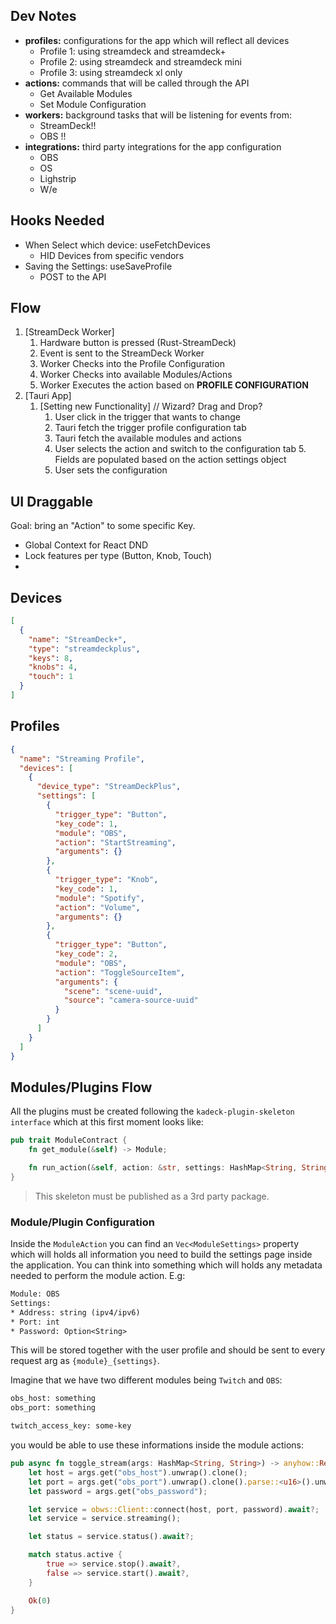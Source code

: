 ## Dev Notes

* **profiles:** configurations for the app which will reflect all devices
    * Profile 1: using streamdeck and streamdeck+
    * Profile 2: using streamdeck and streamdeck mini
    * Profile 3: using streamdeck xl only
* **actions:**  commands that will be called through the API
    * Get Available Modules
    * Set Module Configuration
* **workers:**  background tasks that will be listening for events from:
    * StreamDeck!!
    * OBS !!
* **integrations:** third party integrations for the app configuration
    * OBS
    * OS
    * Lighstrip
    * W/e

## Hooks Needed

* When Select which device: useFetchDevices
    * HID Devices from specific vendors
* Saving the Settings: useSaveProfile
    * POST to the API

## Flow

1. [StreamDeck Worker]
    1. Hardware button is pressed (Rust-StreamDeck)
    2. Event is sent to the StreamDeck Worker
    3. Worker Checks into the Profile Configuration
    4. Worker Checks into available Modules/Actions
    5. Worker Executes the action based on **PROFILE CONFIGURATION**
2. [Tauri App]
    1. [Setting new Functionality] // Wizard? Drag and Drop?
        1. User click in the trigger that wants to change
        2. Tauri fetch the trigger profile configuration tab
        3. Tauri fetch the available modules and actions
        4. User selects the action and switch to the configuration tab
            5. Fields are populated based on the action settings object
        5. User sets the configuration

## UI Draggable

Goal: bring an "Action" to some specific Key.

* Global Context for React DND
* Lock features per type (Button, Knob, Touch)
*

## Devices

```json
[
  {
    "name": "StreamDeck+",
    "type": "streamdeckplus",
    "keys": 8,
    "knobs": 4,
    "touch": 1
  }
]

```

## Profiles

```json
{
  "name": "Streaming Profile",
  "devices": [
    {
      "device_type": "StreamDeckPlus",
      "settings": [
        {
          "trigger_type": "Button",
          "key_code": 1,
          "module": "OBS",
          "action": "StartStreaming",
          "arguments": {}
        },
        {
          "trigger_type": "Knob",
          "key_code": 1,
          "module": "Spotify",
          "action": "Volume",
          "arguments": {}
        },
        {
          "trigger_type": "Button",
          "key_code": 2,
          "module": "OBS",
          "action": "ToggleSourceItem",
          "arguments": {
            "scene": "scene-uuid",
            "source": "camera-source-uuid"
          }
        }
      ]
    }
  ]
}

```

## Modules/Plugins Flow

All the plugins must be created following the `kadeck-plugin-skeleton interface` which at this first moment looks like:

```rust
pub trait ModuleContract {
    fn get_module(&self) -> Module;

    fn run_action(&self, action: &str, settings: HashMap<String, String>);
}
```

> This skeleton must be published as a 3rd party package.

### Module/Plugin Configuration

Inside the `ModuleAction` you can find an `Vec<ModuleSettings>` property which will holds all information you need to
build the settings page inside the application. You can think into something which will holds any metadata needed to
perform the module action. E.g:

```txt
Module: OBS
Settings:
* Address: string (ipv4/ipv6)
* Port: int
* Password: Option<String> 
```

This will be stored together with the user profile and should be sent to every request arg as `{module}_{settings}`.

Imagine that we have two different modules being `Twitch` and `OBS`:
```txt
obs_host: something
obs_port: something

twitch_access_key: some-key 
```

you would be able to use these informations inside the module actions: 
```rust
pub async fn toggle_stream(args: HashMap<String, String>) -> anyhow::Result<usize> {
    let host = args.get("obs_host").unwrap().clone();
    let port = args.get("obs_port").unwrap().clone().parse::<u16>().unwrap();
    let password = args.get("obs_password");

    let service = obws::Client::connect(host, port, password).await?;
    let service = service.streaming();

    let status = service.status().await?;

    match status.active {
        true => service.stop().await?,
        false => service.start().await?,
    }

    Ok(0)
}
```
